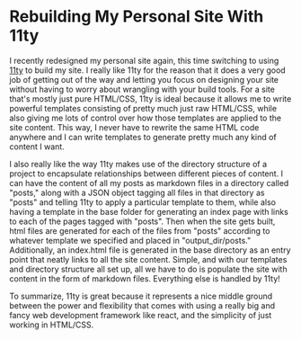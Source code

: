 # Rebuilding My Personal Site With 11ty
I recently redesigned my personal site again, this time switching
to using <a href="https://www.11ty.dev">11ty</a> to build my site.
I really like 11ty for the reason that it does a very good job of
getting out of the way and letting you focus on designing your site
without having to worry about wrangling with your build tools. For
a site that's mostly just pure HTML/CSS, 11ty is ideal
because it allows me to write powerful templates consisting of pretty
much just raw HTML/CSS, while also giving me lots of control over how
those templates are applied to the site content. This way, I never
have to rewrite the same HTML code anywhere and I can write templates
to generate pretty much any kind of content I want.

I also really like the way 11ty makes use of the directory structure of
a project to encapsulate relationships between different pieces of content.
I can have the content of all my posts as markdown files in a directory
called "posts," along with a JSON object tagging all files in that directory as
"posts" and telling 11ty to apply a particular template to them, while also
having a template in the base folder for generating an index page with links
to each of the pages tagged with "posts". Then when the site gets built, html
files are generated for each of the files from "posts" according to whatever
template we specified and placed in "output_dir/posts."
Additionally, an index.html file is generated in the base directory as an entry
point that neatly links to all the site content. Simple, and with our templates
and directory structure all set up, all we have to do is populate the site with
content in the form of markdown files. Everything else is handled by
11ty!

To summarize, 11ty is great because it represents a nice middle ground
between the power and flexibility that comes with using a really big and fancy
web development framework like react, and the simplicity of just working in
HTML/CSS.